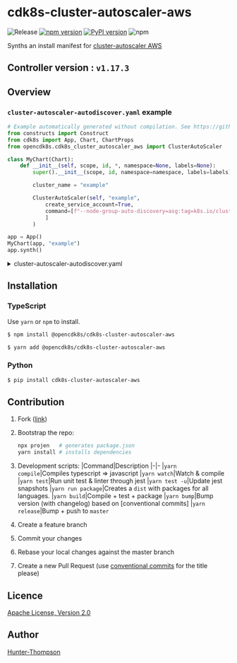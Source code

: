 # cdk8s-cluster-autoscaler-aws

![Release](https://github.com/opencdk8s/cdk8s-cluster-autoscaler-aws/workflows/Release/badge.svg?branch=development)
[![npm version](https://badge.fury.io/js/%40opencdk8s%2Fcdk8s-cluster-autoscaler-aws.svg)](https://badge.fury.io/js/%40opencdk8s%2Fcdk8s-cluster-autoscaler-aws)
[![PyPI version](https://badge.fury.io/py/cdk8s-cluster-autoscaler-aws.svg)](https://badge.fury.io/py/cdk8s-cluster-autoscaler-aws)
![npm](https://img.shields.io/npm/dt/@opencdk8s/cdk8s-cluster-autoscaler-aws?label=npm&color=green)

Synths an install manifest for [cluster-autoscaler AWS](https://github.com/kubernetes/autoscaler/tree/master/cluster-autoscaler)

## Controller version : `v1.17.3`

## Overview

### `cluster-autoscaler-autodiscover.yaml` example

```python
# Example automatically generated without compilation. See https://github.com/aws/jsii/issues/826
from constructs import Construct
from cdk8s import App, Chart, ChartProps
from opencdk8s.cdk8s_cluster_autoscaler_aws import ClusterAutoScaler

class MyChart(Chart):
    def __init__(self, scope, id, *, namespace=None, labels=None):
        super().__init__(scope, id, namespace=namespace, labels=labels)

        cluster_name = "example"

        ClusterAutoScaler(self, "example",
            create_service_account=True,
            command=[f"--node-group-auto-discovery=asg:tag=k8s.io/cluster-autoscaler/enabled,k8s.io/cluster-autoscaler/{clusterName}"
            ]
        )

app = App()
MyChart(app, "example")
app.synth()
```

<details>
<summary>cluster-autoscaler-autodiscover.yaml</summary>

```yaml

apiVersion: v1
kind: ServiceAccount
metadata:
  labels:
    k8s-addon: cluster-autoscaler.addons.k8s.io
    k8s-app: cluster-autoscaler
  name: cluster-autoscaler
  namespace: kube-system
---
apiVersion: rbac.authorization.k8s.io/v1
kind: ClusterRole
metadata:
  labels:
    k8s-addon: cluster-autoscaler.addons.k8s.io
    k8s-app: cluster-autoscaler
  name: cluster-autoscaler
rules:
  - apiGroups:
      - ""
    resources:
      - events
      - endpoints
    verbs:
      - create
      - patch
  - apiGroups:
      - ""
    resources:
      - pods/eviction
    verbs:
      - create
  - apiGroups:
      - ""
    resources:
      - pods/status
    verbs:
      - update
  - apiGroups:
      - ""
    resourceNames:
      - cluster-autoscaler
    resources:
      - endpoints
    verbs:
      - get
      - update
  - apiGroups:
      - ""
    resources:
      - nodes
    verbs:
      - watch
      - list
      - get
      - update
  - apiGroups:
      - ""
    resources:
      - pods
      - services
      - replicationcontrollers
      - persistentvolumeclaims
      - persistentvolumes
    verbs:
      - watch
      - list
      - get
  - apiGroups:
      - extensions
    resources:
      - replicasets
      - daemonsets
    verbs:
      - watch
      - list
      - get
  - apiGroups:
      - policy
    resources:
      - poddisruptionbudgets
    verbs:
      - watch
      - list
  - apiGroups:
      - apps
    resources:
      - statefulsets
      - replicasets
      - daemonsets
    verbs:
      - watch
      - list
      - get
  - apiGroups:
      - storage.k8s.io
    resources:
      - storageclasses
      - csinodes
    verbs:
      - watch
      - list
      - get
  - apiGroups:
      - batch
      - extensions
    resources:
      - jobs
    verbs:
      - get
      - list
      - watch
      - patch
  - apiGroups:
      - coordination.k8s.io
    resources:
      - leases
    verbs:
      - create
  - apiGroups:
      - coordination.k8s.io
    resourceNames:
      - cluster-autoscaler
    resources:
      - leases
    verbs:
      - get
      - update
---
apiVersion: rbac.authorization.k8s.io/v1
kind: ClusterRoleBinding
metadata:
  labels:
    k8s-addon: cluster-autoscaler.addons.k8s.io
    k8s-app: cluster-autoscaler
  name: cluster-autoscaler
roleRef:
  apiGroup: rbac.authorization.k8s.io
  kind: ClusterRole
  name: cluster-autoscaler
subjects:
  - kind: ServiceAccount
    name: cluster-autoscaler
    namespace: kube-system
---
apiVersion: rbac.authorization.k8s.io/v1
kind: Role
metadata:
  labels:
    k8s-addon: cluster-autoscaler.addons.k8s.io
    k8s-app: cluster-autoscaler
  name: cluster-autoscaler
  namespace: kube-system
rules:
  - apiGroups:
      - ""
    resources:
      - configmaps
    verbs:
      - create
      - list
      - watch
  - apiGroups:
      - ""
    resourceNames:
      - cluster-autoscaler-status
      - cluster-autoscaler-priority-expander
    resources:
      - configmaps
    verbs:
      - delete
      - get
      - update
      - watch
---
apiVersion: rbac.authorization.k8s.io/v1
kind: RoleBinding
metadata:
  labels:
    k8s-addon: cluster-autoscaler.addons.k8s.io
    k8s-app: cluster-autoscaler
  name: cluster-autoscaler
  namespace: kube-system
roleRef:
  apiGroup: rbac.authorization.k8s.io
  kind: Role
  name: cluster-autoscaler
subjects:
  - kind: ServiceAccount
    name: cluster-autoscaler
    namespace: kube-system
---
apiVersion: apps/v1
kind: Deployment
metadata:
  labels:
    app: cluster-autoscaler
  name: cluster-autoscaler
  namespace: kube-system
spec:
  replicas: 1
  selector:
    matchLabels:
      app: cluster-autoscaler
  template:
    metadata:
      annotations:
        prometheus.io/port: "8085"
        prometheus.io/scrape: "true"
      labels:
        app: cluster-autoscaler
    spec:
      containers:
        - command:
            - ./cluster-autoscaler
            - --v=4
            - ----stderrthreshold=info
            - --cloud-provider=aws
            - --skip-nodes-with-local-storage=false
            - --expander=least-waste
            - --node-group-auto-discovery=asg:tag=k8s.io/cluster-autoscaler/enabled,k8s.io/cluster-autoscaler/example
          image: k8s.gcr.io/autoscaling/cluster-autoscaler:v1.17.3
          imagePullPolicy: Always
          name: cluster-autoscaler
          resources:
            limits:
              cpu: 100m
              memory: 300Mi
            requests:
              cpu: 100m
              memory: 300Mi
          volumeMounts:
            - mountPath: /etc/ssl/certs/ca-certificates.crt
              name: ssl-certs
              readOnly: true
      serviceAccountName: cluster-autoscaler
      volumes:
        - hostPath:
            path: /etc/ssl/certs/ca-bundle.crt
          name: ssl-certs

```

</details>

## Installation

### TypeScript

Use `yarn` or `npm` to install.

```sh
$ npm install @opencdk8s/cdk8s-cluster-autoscaler-aws
```

```sh
$ yarn add @opencdk8s/cdk8s-cluster-autoscaler-aws
```

### Python

```sh
$ pip install cdk8s-cluster-autoscaler-aws
```

## Contribution

1. Fork ([link](https://github.com/opencdk8s/cdk8s-cluster-autoscaler-aws/fork))
2. Bootstrap the repo:

   ```bash
   npx projen   # generates package.json
   yarn install # installs dependencies
   ```
3. Development scripts:
   |Command|Description
   |-|-
   |`yarn compile`|Compiles typescript => javascript
   |`yarn watch`|Watch & compile
   |`yarn test`|Run unit test & linter through jest
   |`yarn test -u`|Update jest snapshots
   |`yarn run package`|Creates a `dist` with packages for all languages.
   |`yarn build`|Compile + test + package
   |`yarn bump`|Bump version (with changelog) based on [conventional commits]
   |`yarn release`|Bump + push to `master`
4. Create a feature branch
5. Commit your changes
6. Rebase your local changes against the master branch
7. Create a new Pull Request (use [conventional commits](https://www.conventionalcommits.org/en/v1.0.0/) for the title please)

## Licence

[Apache License, Version 2.0](./LICENSE)

## Author

[Hunter-Thompson](https://github.com/Hunter-Thompson)
